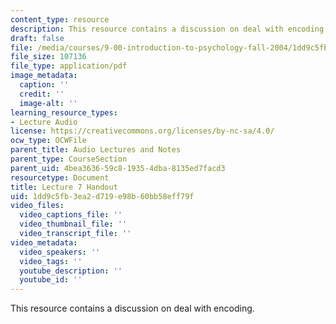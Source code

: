 ```yaml
---
content_type: resource
description: This resource contains a discussion on deal with encoding.
draft: false
file: /media/courses/9-00-introduction-to-psychology-fall-2004/1dd9c5fb3ea2d719e98b60bb58eff79f_h07.pdf
file_size: 107136
file_type: application/pdf
image_metadata:
  caption: ''
  credit: ''
  image-alt: ''
learning_resource_types:
- Lecture Audio
license: https://creativecommons.org/licenses/by-nc-sa/4.0/
ocw_type: OCWFile
parent_title: Audio Lectures and Notes
parent_type: CourseSection
parent_uid: 4bea3636-59c8-1935-4dba-8135ed7facd3
resourcetype: Document
title: Lecture 7 Handout
uid: 1dd9c5fb-3ea2-d719-e98b-60bb58eff79f
video_files:
  video_captions_file: ''
  video_thumbnail_file: ''
  video_transcript_file: ''
video_metadata:
  video_speakers: ''
  video_tags: ''
  youtube_description: ''
  youtube_id: ''
---
```

This resource contains a discussion on deal with encoding.